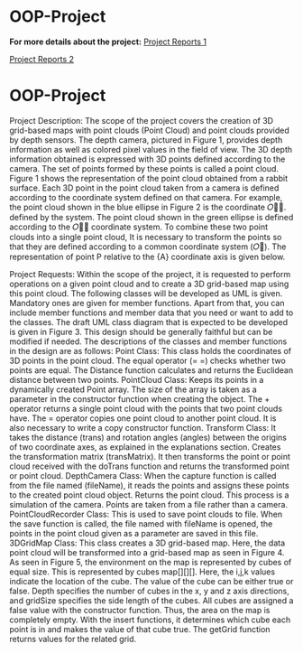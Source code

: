 # OOP-Project
**For more details about the project:** 
[Project Reports 1](https://github.com/AyseAyhan/OOP-Project/blob/679670c9a581535994f7d35400fd9977b12439a1/2022Guz_NTP1_Donem_Projesi_1nci_asama_v1_0_EK1.pdf)

[Project Reports 2](https://github.com/AyseAyhan/OOP-Project/blob/679670c9a581535994f7d35400fd9977b12439a1/2022Guz_NTP1_Donem_Projesi_2nci_asama_v1_0.pdf)

# OOP-Project
Project Description:
The scope of the project covers the creation of 3D grid-based maps with point clouds (Point Cloud) and point clouds provided by depth sensors. The depth camera, pictured in Figure 1, provides depth information as well as colored pixel values in the field of view. The 3D depth information obtained is expressed with 3D points defined according to the camera. The set of points formed by these points is called a point cloud. Figure 1 shows the representation of the point cloud obtained from a rabbit surface.
Each 3D point in the point cloud taken from a camera is defined according to the coordinate system defined on that camera. For example, the point cloud shown in the blue ellipse in Figure 2 is the coordinate 𝑂􀮼􀬵.
defined by the system. The point cloud shown in the green ellipse is defined according to the 𝑂􀮼􀬶 coordinate system. To combine these two point clouds into a single point cloud,
It is necessary to transform the points so that they are defined according to a common coordinate system (𝑂􀮻). The representation of point P relative to the {A} coordinate axis is given below.

Project Requests:
Within the scope of the project, it is requested to perform operations on a given point cloud and to create a 3D grid-based map using this point cloud. The following classes will be developed as UML
is given. Mandatory ones are given for member functions. Apart from that, you can include member functions and member data that you need or want to add to the classes.
The draft UML class diagram that is expected to be developed is given in Figure 3. This design should be generally faithful but can be modified if needed. The descriptions of the classes and member functions in the design are as follows:
Point Class: This class holds the coordinates of 3D points in the point cloud. The equal operator (= =) checks whether two points are equal. The Distance function calculates and returns the Euclidean distance between two points.
PointCloud Class: Keeps its points in a dynamically created Point array. The size of the array is taken as a parameter in the constructor function when creating the object. The + operator returns a single point cloud with the points that two point clouds have. The = operator copies one point cloud to another point cloud. It is also necessary to write a copy constructor function.
Transform Class: It takes the distance (trans) and rotation angles (angles) between the origins of two coordinate axes, as explained in the explanations section. Creates the transformation matrix (transMatrix). It then transforms the point or point cloud received with the doTrans function and returns the transformed point or point cloud.
DepthCamera Class: When the capture function is called from the file named (fileName), it reads the points and assigns these points to the created point cloud object. Returns the point cloud. This process is a simulation of the camera. Points are taken from a file rather than a camera.
PointCloudRecorder Class: This is used to save point clouds to file. When the save function is called, the file named with fileName is opened, the points in the point cloud given as a parameter are saved in this file.
3DGridMap Class: This class creates a 3D grid-based map. Here, the data point cloud will be transformed into a grid-based map as seen in Figure 4. As seen in Figure 5, the environment on the map is represented by cubes of equal size. This is represented by cubes map[][][]. Here, the i,j,k values indicate the location of the cube. The value of the cube can be either true or false. Depth specifies the number of cubes in the x, y and z axis directions, and gridSize specifies the side length of the cubes. All cubes are assigned a false value with the constructor function. Thus, the area on the map is completely empty. With the insert functions, it determines which cube each point is in and makes the value of that cube true. The getGrid function returns values for the related grid.

